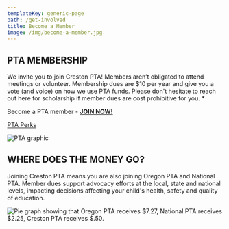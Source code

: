 ```yaml
---
templateKey: generic-page
path: /get-involved
title: Become a Member
image: /img/become-a-member.jpg
---
```

## PTA MEMBERSHIP 

We invite you to join Creston PTA! Members aren’t obligated to attend meetings or volunteer. Membership dues are $10 per year and give you a vote (and voice) on how we use PTA funds. Please don't hesitate to reach out here for scholarship if member dues are cost prohibitive for you. *

B﻿ecome a PTA member - **[JOIN NOW!](https://www.oregonpta.org/membership)**

[PTA Perks](https://www.oregonpta.org/oregon-pta-membership/member-benefits)

![PTA graphic](/img/why-join-creston-pta.png)

## WHERE DOES THE MONEY GO? 

Joining Creston PTA means you are also joining Oregon PTA and National PTA. Member dues support advocacy efforts at the local, state and national levels, impacting decisions affecting your child's health, safety and quality of education. 

![Pie graph showing that Oregon PTA receives $7.27, National PTA receives $2.25, Creston PTA receives $.50.](/img/meta-chart.jpeg)